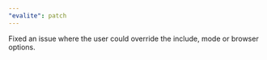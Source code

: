 ```yaml
---
"evalite": patch
---
```


Fixed an issue where the user could override the include, mode or browser options.
